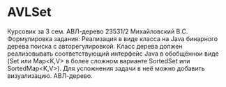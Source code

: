 # AVLSet
Курсовик за 3 сем. АВЛ-дерево
23531/2 Михайловский В.С.
Формулировка задания: Реализация в виде класса на Java бинарного дерева поиска с авторегулировкой. Класс дерева должен реализовывать
соответствующий интерфейс Java в обобщённои виде (Set<T> или Map<K,V> в более сложном варианте SortedSet<T> или SortedMap<K,V>).
Для усложнения задачи в неё можно добавить визуализацию.
АВЛ-дерево.
